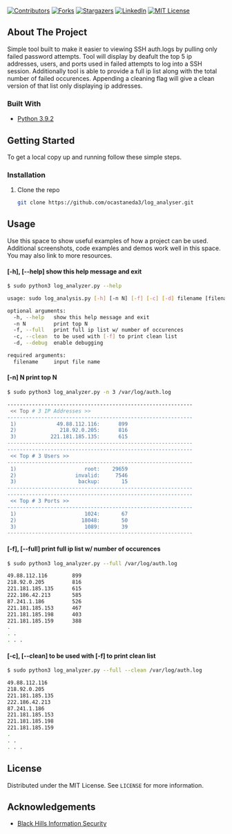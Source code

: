 <!-- PROJECT SHIELDS -->
[![Contributors][contributors-shield]][contributors-url]
[![Forks][forks-shield]][forks-url]
[![Stargazers][stars-shield]][stars-url]
[![LinkedIn][linkedin-shield]][linkedin-url]
[![MIT License][license-shield]][license-url]

<!-- ABOUT THE PROJECT -->
## About The Project

Simple tool built to make it easier to viewing SSH auth.logs by pulling only failed password attempts. Tool will display by deafult the top 5 ip addresses, users, and ports used in failed attempts to log into a SSH session. Additionally tool is able to provide a full ip list along with the total number of failed occurences. Appending a cleaning flag will give a clean version of that list only displaying ip addresses. 


### Built With

* [Python 3.9.2](https://www.python.org/downloads/)


<!-- GETTING STARTED -->
## Getting Started

To get a local copy up and running follow these simple steps.

### Installation

1. Clone the repo
   ```sh
   git clone https://github.com/ocastaneda3/log_analyser.git
   ```

<!-- USAGE EXAMPLES -->
## Usage

Use this space to show useful examples of how a project can be used. Additional screenshots, code examples and demos work well in this space. You may also link to more resources.

#### [-h], [--help]   show this help message and exit 
  ```sh
  $ sudo python3 log_analyzer.py --help
  
  usage: sudo log_analysis.py [-h] [-n N] [-f] [-c] [-d] filename [filename ...]

  optional arguments:
    -h, --help   show this help message and exit
    -n N         print top N
    -f, --full   print full ip list w/ number of occurences
    -c, --clean  to be used with [-f] to print clean list
    -d, --debug  enable debugging

  required arguments:
    filename     input file name
  ```
####  [-n] N         print top N
  ```sh
  $ sudo python3 log_analyzer.py -n 3 /var/log/auth.log
  
  ------------------------------------------------------------
   << Top # 3 IP Addresses >>
  ------------------------------------------------------------
   1)             49.88.112.116:      899
   2)              218.92.0.205:      816
   3)           221.181.185.135:      615
  ------------------------------------------------------------
  ------------------------------------------------------------
   << Top # 3 Users >>
  ------------------------------------------------------------
   1)                      root:    29659
   2)                   invalid:     7546
   3)                    backup:       15
  ------------------------------------------------------------
  ------------------------------------------------------------
   << Top # 3 Ports >>
  ------------------------------------------------------------
   1)                      1024:       67
   2)                     18048:       50
   3)                      1089:       39
  ------------------------------------------------------------
  ```
#### [-f], [--full]   print full ip list w/ number of occurences
  ```sh
  $ sudo python3 log_analyzer.py --full /var/log/auth.log
  
  49.88.112.116        899
  218.92.0.205         816
  221.181.185.135      615
  222.186.42.213       585
  87.241.1.186         526
  221.181.185.153      467
  221.181.185.198      403
  221.181.185.159      388
  . 
  . .
  . . .
  ```
 
#### [-c], [--clean]  to be used with [-f] to print clean list
  ```sh
  $ sudo python3 log_analyzer.py --full --clean /var/log/auth.log
  
  49.88.112.116
  218.92.0.205
  221.181.185.135
  222.186.42.213
  87.241.1.186
  221.181.185.153
  221.181.185.198
  221.181.185.159
  . 
  . .
  . . .
  ```
  
<!-- LICENSE -->
## License

Distributed under the MIT License. See `LICENSE` for more information.

<!-- ACKNOWLEDGEMENTS -->
## Acknowledgements

* [Black Hills Information Security](https://www.youtube.com/watch?v=6j0zjmaYcXs&t=3241s)


<!-- MARKDOWN LINKS & IMAGES -->
<!-- https://www.markdownguide.org/basic-syntax/#reference-style-links -->
[contributors-shield]: https://img.shields.io/github/contributors/ocastaneda3/multilayer-perceptron.svg?style=for-the-badge
[contributors-url]: https://github.com/ocastaneda3/multilayer-perceptron/graphs/contributors
[forks-shield]: https://img.shields.io/github/forks/ocastaneda3/multilayer-perceptron.svg?style=for-the-badge
[forks-url]: https://github.com/ocastaneda3/multilayer-perceptron/network/members
[stars-shield]: https://img.shields.io/github/stars/ocastaneda3/multilayer-perceptron.svg?style=for-the-badge
[stars-url]: https://github.com/ocastaneda3/multilayer-perceptron/stargazers
[linkedin-shield]: https://img.shields.io/badge/-LinkedIn-black.svg?style=for-the-badge&logo=linkedin&colorB=555
[linkedin-url]: https://linkedin.com/in/oscar-castaneda93/
[license-shield]: https://img.shields.io/github/license/ocastaneda3/log_analyzer.svg?style=for-the-badge
[license-url]: https://github.com/ocastaneda3/log_analyzer/blob/main/LICENSE
